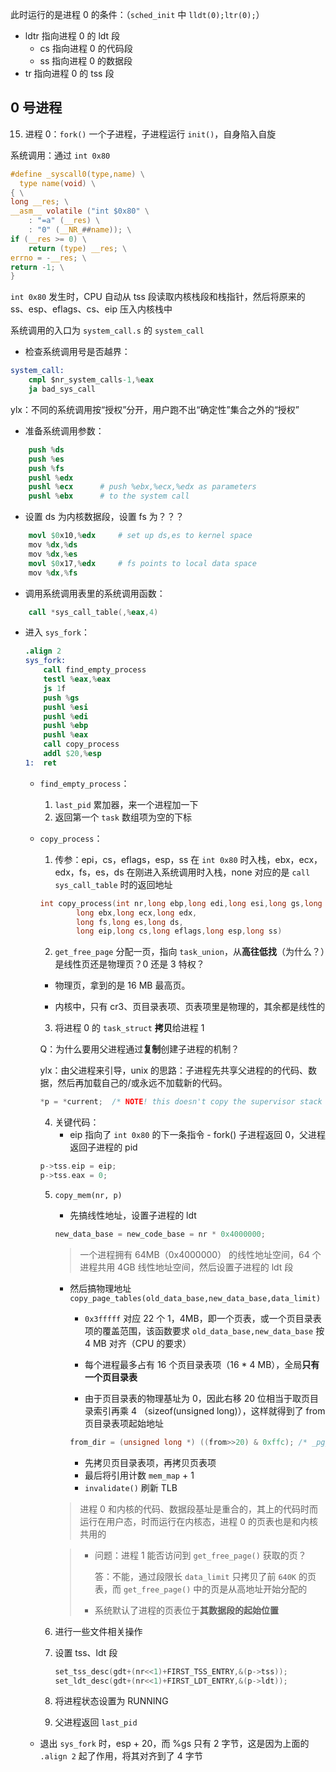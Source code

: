 此时运行的是进程 0 的条件：（`sched_init` 中 `lldt(0);ltr(0);`）
- ldtr 指向进程 0 的 ldt 段
  - cs 指向进程 0 的代码段
  - ss 指向进程 0 的数据段
- tr 指向进程 0 的 tss 段

## 0 号进程

15. 进程 0：`fork()` 一个子进程，子进程运行 `init()`，自身陷入自旋

系统调用：通过 `int 0x80`
```c
#define _syscall0(type,name) \
  type name(void) \
{ \
long __res; \
__asm__ volatile ("int $0x80" \
	: "=a" (__res) \
	: "0" (__NR_##name)); \
if (__res >= 0) \
	return (type) __res; \
errno = -__res; \
return -1; \
}
```

`int 0x80` 发生时，CPU 自动从 tss 段读取内核栈段和栈指针，然后将原来的 ss、esp、eflags、cs、eip 压入内核栈中

系统调用的入口为 `system_call.s` 的 `system_call`

- 检查系统调用号是否越界：

```s
system_call:
	cmpl $nr_system_calls-1,%eax
	ja bad_sys_call
```
ylx：不同的系统调用按“授权”分开，用户跑不出“确定性”集合之外的“授权”

- 准备系统调用参数：

```s
    push %ds
	push %es
	push %fs
	pushl %edx
	pushl %ecx		# push %ebx,%ecx,%edx as parameters
	pushl %ebx		# to the system call
```

- 设置 ds 为内核数据段，设置 fs 为？？？

```s
    movl $0x10,%edx		# set up ds,es to kernel space
	mov %dx,%ds
	mov %dx,%es
	movl $0x17,%edx		# fs points to local data space
	mov %dx,%fs
```

- 调用系统调用表里的系统调用函数：

```s
	call *sys_call_table(,%eax,4)
```

- 进入 `sys_fork`：

    ```s
    .align 2
    sys_fork:
        call find_empty_process
        testl %eax,%eax
        js 1f
        push %gs
        pushl %esi
        pushl %edi
        pushl %ebp
        pushl %eax
        call copy_process
        addl $20,%esp
    1:	ret
    ```

  - `find_empty_process`：
    
    1. `last_pid` 累加器，来一个进程加一下
    2. 返回第一个 `task` 数组项为空的下标
    
  - `copy_process`：
    1. 传参：epi，cs，eflags，esp，ss 在 `int 0x80` 时入栈，ebx，ecx，edx，fs，es，ds 在刚进入系统调用时入栈，none 对应的是 `call sys_call_table` 时的返回地址
  
    ```c
    int copy_process(int nr,long ebp,long edi,long esi,long gs,long none,
            long ebx,long ecx,long edx,
            long fs,long es,long ds,
            long eip,long cs,long eflags,long esp,long ss)
    ```
    2. `get_free_page` 分配一页，指向 `task_union`，从**高往低找**（为什么？）是线性页还是物理页？0 还是 3 特权？
  
    - 物理页，拿到的是 16 MB 最高页。
  
    - 内核中，只有 cr3、页目录表项、页表项里是物理的，其余都是线性的
  
    3. 将进程 0 的 `task_struct` **拷贝**给进程 1
  
    Q：为什么要用父进程通过**复制**创建子进程的机制？
	
    ylx：由父进程来引导，unix 的思路：子进程先共享父进程的的代码、数据，然后再加载自己的/或永远不加载新的代码。
  
    ```c
    *p = *current;	/* NOTE! this doesn't copy the supervisor stack */
    ```
    
	  4. 关键代码：
	      - eip 指向了 `int 0x80` 的下一条指令
        - fork() 子进程返回 0，父进程返回子进程的 pid
    ```c
    p->tss.eip = eip;
    p->tss.eax = 0;
    ```
  
    5. `copy_mem(nr, p)`
    
        - 先搞线性地址，设置子进程的 ldt
    
        ```c
        new_data_base = new_code_base = nr * 0x4000000;
        ```
  
        > 一个进程拥有 64MB（0x4000000） 的线性地址空间，64 个进程共用 4GB 线性地址空间，然后设置子进程的 ldt 段
  
        - 然后搞物理地址 `copy_page_tables(old_data_base,new_data_base,data_limit)`
  
            - `0x3fffff` 对应 22 个 1，4MB，即一个页表，或一个页目录表项的覆盖范围，该函数要求 `old_data_base,new_data_base` 按 4 MB 对齐（CPU 的要求）
  
            - 每个进程最多占有 16 个页目录表项（16 * 4 MB），全局**只有一个页目录表**
    
            - 由于页目录表的物理基址为 0，因此右移 20 位相当于取页目录索引再乘 4 （sizeof(unsigned long)），这样就得到了 from 页目录表项起始地址
            
            ```c
            from_dir = (unsigned long *) ((from>>20) & 0xffc); /* _pg_dir = 0 */
            ```
            
            - 先拷贝页目录表项，再拷贝页表项
            - 最后将引用计数 `mem_map` + 1
            - `invalidate()` 刷新 TLB
        > 进程 0 和内核的代码、数据段基址是重合的，其上的代码时而运行在用户态，时而运行在内核态，进程 0 的页表也是和内核共用的
    
        > - 问题：进程 1 能否访问到 `get_free_page()` 获取的页？
        >
        >   答：不能，通过段限长 `data_limit` 只拷贝了前 `640K` 的页表，而 `get_free_page()` 中的页是从高地址开始分配的
        >   
        > - 系统默认了进程的页表位于**其数据段的起始位置**
    
    6. 进行一些文件相关操作
    
    7. 设置 tss、ldt 段
    
        ```c
        set_tss_desc(gdt+(nr<<1)+FIRST_TSS_ENTRY,&(p->tss));
        set_ldt_desc(gdt+(nr<<1)+FIRST_LDT_ENTRY,&(p->ldt));
        ```
    
    8. 将进程状态设置为 RUNNING
    
    9. 父进程返回 `last_pid`
    
  - 退出 `sys_fork` 时，esp + 20，而 %gs 只有 2 字节，这是因为上面的 `.align 2` 起了作用，将其对齐到了 4 字节
